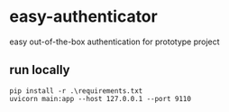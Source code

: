 # easy-authenticator
easy out-of-the-box authentication for prototype project

## run locally
```
pip install -r .\requirements.txt  
uvicorn main:app --host 127.0.0.1 --port 9110
```


